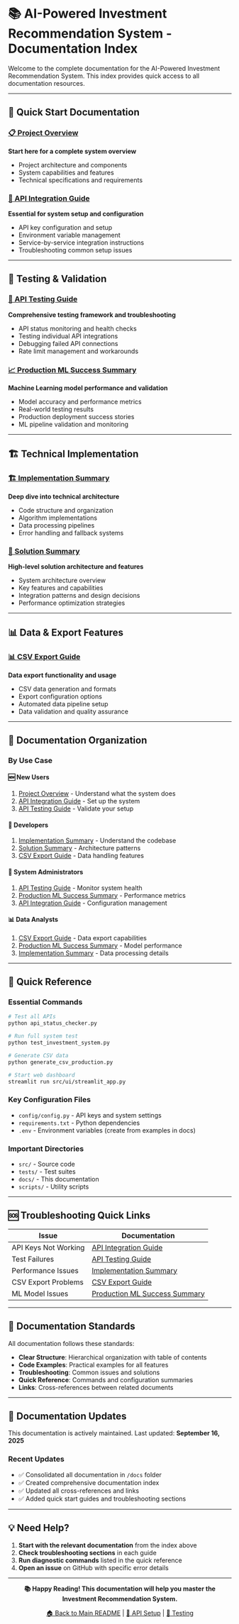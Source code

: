 # 📚 AI-Powered Investment Recommendation System - Documentation Index

Welcome to the complete documentation for the AI-Powered Investment Recommendation System. This index provides quick access to all documentation resources.

---

## 🚀 Quick Start Documentation

### [📋 Project Overview](PROJECT_DOCUMENTATION.md)
**Start here for a complete system overview**
- Project architecture and components
- System capabilities and features
- Technical specifications and requirements

### [🔧 API Integration Guide](API_INTEGRATION_GUIDE.md)
**Essential for system setup and configuration**
- API key configuration and setup
- Environment variable management
- Service-by-service integration instructions
- Troubleshooting common setup issues

---

## 🧪 Testing & Validation

### [🧪 API Testing Guide](API_TESTING_GUIDE.md)
**Comprehensive testing framework and troubleshooting**
- API status monitoring and health checks
- Testing individual API integrations
- Debugging failed API connections
- Rate limit management and workarounds

### [📈 Production ML Success Summary](PRODUCTION_ML_SUCCESS_SUMMARY.md)
**Machine Learning model performance and validation**
- Model accuracy and performance metrics
- Real-world testing results
- Production deployment success stories
- ML pipeline validation and monitoring

---

## 🏗️ Technical Implementation

### [🏗️ Implementation Summary](IMPLEMENTATION_SUMMARY.md)
**Deep dive into technical architecture**
- Code structure and organization
- Algorithm implementations
- Data processing pipelines
- Error handling and fallback systems

### [🎯 Solution Summary](SOLUTION_SUMMARY.md)
**High-level solution architecture and features**
- System architecture overview
- Key features and capabilities
- Integration patterns and design decisions
- Performance optimization strategies

---

## 📊 Data & Export Features

### [📊 CSV Export Guide](CSV_EXPORT_GUIDE.md)
**Data export functionality and usage**
- CSV data generation and formats
- Export configuration options
- Automated data pipeline setup
- Data validation and quality assurance

---

## 📖 Documentation Organization

### By Use Case

#### 🆕 **New Users**
1. [Project Overview](PROJECT_DOCUMENTATION.md) - Understand what the system does
2. [API Integration Guide](API_INTEGRATION_GUIDE.md) - Set up the system
3. [API Testing Guide](API_TESTING_GUIDE.md) - Validate your setup

#### 🔧 **Developers**
1. [Implementation Summary](IMPLEMENTATION_SUMMARY.md) - Understand the codebase
2. [Solution Summary](SOLUTION_SUMMARY.md) - Architecture patterns
3. [CSV Export Guide](CSV_EXPORT_GUIDE.md) - Data handling features

#### 🧪 **System Administrators**
1. [API Testing Guide](API_TESTING_GUIDE.md) - Monitor system health
2. [Production ML Success Summary](PRODUCTION_ML_SUCCESS_SUMMARY.md) - Performance metrics
3. [API Integration Guide](API_INTEGRATION_GUIDE.md) - Configuration management

#### 📊 **Data Analysts**
1. [CSV Export Guide](CSV_EXPORT_GUIDE.md) - Data export capabilities
2. [Production ML Success Summary](PRODUCTION_ML_SUCCESS_SUMMARY.md) - Model performance
3. [Implementation Summary](IMPLEMENTATION_SUMMARY.md) - Data processing details

---

## 🎯 Quick Reference

### Essential Commands
```bash
# Test all APIs
python api_status_checker.py

# Run full system test
python test_investment_system.py

# Generate CSV data
python generate_csv_production.py

# Start web dashboard
streamlit run src/ui/streamlit_app.py
```

### Key Configuration Files
- `config/config.py` - API keys and system settings
- `requirements.txt` - Python dependencies
- `.env` - Environment variables (create from examples in docs)

### Important Directories
- `src/` - Source code
- `tests/` - Test suites
- `docs/` - This documentation
- `scripts/` - Utility scripts

---

## 🆘 Troubleshooting Quick Links

| Issue | Documentation |
|-------|---------------|
| API Keys Not Working | [API Integration Guide](API_INTEGRATION_GUIDE.md) |
| Test Failures | [API Testing Guide](API_TESTING_GUIDE.md) |
| Performance Issues | [Implementation Summary](IMPLEMENTATION_SUMMARY.md) |
| CSV Export Problems | [CSV Export Guide](CSV_EXPORT_GUIDE.md) |
| ML Model Issues | [Production ML Success Summary](PRODUCTION_ML_SUCCESS_SUMMARY.md) |

---

## 📝 Documentation Standards

All documentation follows these standards:
- **Clear Structure**: Hierarchical organization with table of contents
- **Code Examples**: Practical examples for all features
- **Troubleshooting**: Common issues and solutions
- **Quick Reference**: Commands and configuration summaries
- **Links**: Cross-references between related documents

---

## 🔄 Documentation Updates

This documentation is actively maintained. Last updated: **September 16, 2025**

### Recent Updates
- ✅ Consolidated all documentation in `/docs` folder
- ✅ Created comprehensive documentation index
- ✅ Updated all cross-references and links
- ✅ Added quick start guides and troubleshooting sections

---

## 💡 Need Help?

1. **Start with the relevant documentation** from the index above
2. **Check troubleshooting sections** in each guide
3. **Run diagnostic commands** listed in the quick reference
4. **Open an issue** on GitHub with specific error details

---

<div align="center">

**📚 Happy Reading! This documentation will help you master the Investment Recommendation System.**

[🏠 Back to Main README](../README.md) | [🔧 API Setup](API_INTEGRATION_GUIDE.md) | [🧪 Testing](API_TESTING_GUIDE.md)

</div>